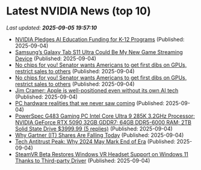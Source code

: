 # Latest NVIDIA News (top 10)
_Last updated: **2025-09-05 19:57:10**_

- [NVIDIA Pledges AI Education Funding for K-12 Programs](https://blogs.nvidia.com/blog/ai-education-k-12/) (Published: 2025-09-04)
- [Samsung’s Galaxy Tab S11 Ultra Could Be My New Game Streaming Device](https://www.forbes.com/sites/mitchwallace/2025/09/04/samsungs-galaxy-tab-s11-ultra-could-be-my-new-game-streaming-device/) (Published: 2025-09-04)
- [No chips for you! Senator wants Americans to get first dibs on GPUs, restrict sales to others](https://biztoc.com/x/c7f262d3099cbd3b) (Published: 2025-09-04)
- [No chips for you! Senator wants Americans to get first dibs on GPUs, restrict sales to others](https://www.theregister.com/2025/09/04/us_senator_americans_first_ai_sillicon/) (Published: 2025-09-04)
- [Jim Cramer: Apple is well-positioned even without its own AI tech](https://macdailynews.com/2025/09/04/jim-cramer-apple-is-well-positioned-even-without-its-own-ai-tech/) (Published: 2025-09-04)
- [PC hardware realities that we never saw coming](https://www.xda-developers.com/pc-hardware-realities-we-never-saw-coming/) (Published: 2025-09-04)
- [PowerSpec G483 Gaming PC Intel Core Ultra 9 285K 3.2GHz Processor; NVIDIA GeForce RTX 5090 32GB GDDR7; 64GB DDR5-6000 RAM; 2TB Solid State Drive $3999.99 (5 replies)](https://slickdeals.net/f/18581566-powerspec-g483-gaming-pc-intel-core-ultra-9-285k-3-2ghz-processor-nvidia-geforce-rtx-5090-32gb-gddr7-64gb-ddr5-6000-ram-2tb-solid-state-drive-3999-99) (Published: 2025-09-04)
- [Why Gartner (IT) Shares Are Falling Today](https://finance.yahoo.com/news/why-gartner-shares-falling-today-183609814.html) (Published: 2025-09-04)
- [Tech Antitrust Peak: Why 2024 May Mark End of Era](https://android.gadgethacks.com/news/tech-antitrust-peak-why-2024-may-mark-end-of-era/) (Published: 2025-09-04)
- [SteamVR Beta Restores Windows VR Headset Support on Windows 11 Thanks to Third-party Driver](https://www.roadtovr.com/steamvr-beta-windows-mixed-reality-support-oasis-driver/) (Published: 2025-09-04)
